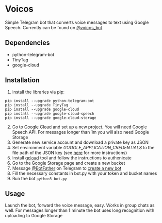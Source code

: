 # Voicos
Simple Telegram bot that converts voice messages to text using Google Speech. Currently can be found on [@voicos_bot](https://t.me/voicos_bot)

## Dependencies
* python-telegram-bot
* TinyTag
* google-cloud

## Installation
1. Install the libraries via pip:
```
pip install --upgrade python-telegram-bot
pip install --upgrade TinyTag
pip install --upgrade google-cloud
pip install --upgrade google-cloud-speech
pip install --upgrade google-cloud-storage
```
2. Go to [Google Cloud](https://cloud.google.com/) and set up a new project. You will need Google Speech API. For messages longer than 1m you will also need Google Storage
3. Generate new service account and download a private key as JSON
4. Set environment variable _GOOGLE_APPLICATION_CREDENTIALS_ to the file path of the JSON key (see [here](https://cloud.google.com/speech-to-text/docs/quickstart-client-libraries) for more instructions)
5. Install [gcloud](https://cloud.google.com/sdk/docs/) tool and follow the instructions to authenicate
6. Go to the Google Storage page and create a new bucket
7. Message [@BotFather](https://t.me/BotFather) on Telegram to [create a new bot](https://core.telegram.org/bots#6-botfather)
8. Fill the necessary constants in bot.py with your token and bucket names
9. Run the bot
`python3 bot.py`

## Usage
Launch the bot, forward the voice message, easy. Works in group chats as well. For messages longer than 1 minute the bot uses long recognition with uploading to Google Storage
